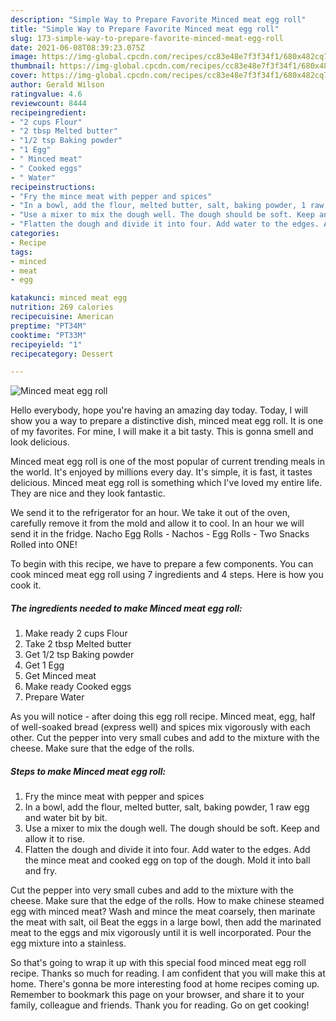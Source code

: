 ```yaml
---
description: "Simple Way to Prepare Favorite Minced meat egg roll"
title: "Simple Way to Prepare Favorite Minced meat egg roll"
slug: 173-simple-way-to-prepare-favorite-minced-meat-egg-roll
date: 2021-06-08T08:39:23.075Z
image: https://img-global.cpcdn.com/recipes/cc83e48e7f3f34f1/680x482cq70/minced-meat-egg-roll-recipe-main-photo.jpg
thumbnail: https://img-global.cpcdn.com/recipes/cc83e48e7f3f34f1/680x482cq70/minced-meat-egg-roll-recipe-main-photo.jpg
cover: https://img-global.cpcdn.com/recipes/cc83e48e7f3f34f1/680x482cq70/minced-meat-egg-roll-recipe-main-photo.jpg
author: Gerald Wilson
ratingvalue: 4.6
reviewcount: 8444
recipeingredient:
- "2 cups Flour"
- "2 tbsp Melted butter"
- "1/2 tsp Baking powder"
- "1 Egg"
- " Minced meat"
- " Cooked eggs"
- " Water"
recipeinstructions:
- "Fry the mince meat with pepper and spices"
- "In a bowl, add the flour, melted butter, salt, baking powder, 1 raw egg and water bit by bit."
- "Use a mixer to mix the dough well. The dough should be soft. Keep and allow it to rise."
- "Flatten the dough and divide it into four. Add water to the edges. Add the mince meat and cooked egg on top of the dough. Mold it into ball and fry."
categories:
- Recipe
tags:
- minced
- meat
- egg

katakunci: minced meat egg 
nutrition: 269 calories
recipecuisine: American
preptime: "PT34M"
cooktime: "PT33M"
recipeyield: "1"
recipecategory: Dessert

---
```



![Minced meat egg roll](https://img-global.cpcdn.com/recipes/cc83e48e7f3f34f1/680x482cq70/minced-meat-egg-roll-recipe-main-photo.jpg)

Hello everybody, hope you're having an amazing day today. Today, I will show you a way to prepare a distinctive dish, minced meat egg roll. It is one of my favorites. For mine, I will make it a bit tasty. This is gonna smell and look delicious.

Minced meat egg roll is one of the most popular of current trending meals in the world. It's enjoyed by millions every day. It's simple, it is fast, it tastes delicious. Minced meat egg roll is something which I've loved my entire life. They are nice and they look fantastic.

We send it to the refrigerator for an hour. We take it out of the oven, carefully remove it from the mold and allow it to cool. In an hour we will send it in the fridge. Nacho Egg Rolls - Nachos - Egg Rolls - Two Snacks Rolled into ONE!


To begin with this recipe, we have to prepare a few components. You can cook minced meat egg roll using 7 ingredients and 4 steps. Here is how you cook it.

<!--inarticleads1-->

##### The ingredients needed to make Minced meat egg roll:

1. Make ready 2 cups Flour
1. Take 2 tbsp Melted butter
1. Get 1/2 tsp Baking powder
1. Get 1 Egg
1. Get  Minced meat
1. Make ready  Cooked eggs
1. Prepare  Water


As you will notice - after doing this egg roll recipe. Minced meat, egg, half of well-soaked bread (express well) and spices mix vigorously with each other. Cut the pepper into very small cubes and add to the mixture with the cheese. Make sure that the edge of the rolls. 

<!--inarticleads2-->

##### Steps to make Minced meat egg roll:

1. Fry the mince meat with pepper and spices
1. In a bowl, add the flour, melted butter, salt, baking powder, 1 raw egg and water bit by bit.
1. Use a mixer to mix the dough well. The dough should be soft. Keep and allow it to rise.
1. Flatten the dough and divide it into four. Add water to the edges. Add the mince meat and cooked egg on top of the dough. Mold it into ball and fry.


Cut the pepper into very small cubes and add to the mixture with the cheese. Make sure that the edge of the rolls. How to make chinese steamed egg with minced meat? Wash and mince the meat coarsely, then marinate the meat with salt, oil Beat the eggs in a large bowl, then add the marinated meat to the eggs and mix vigorously until it is well incorporated. Pour the egg mixture into a stainless. 

So that's going to wrap it up with this special food minced meat egg roll recipe. Thanks so much for reading. I am confident that you will make this at home. There's gonna be more interesting food at home recipes coming up. Remember to bookmark this page on your browser, and share it to your family, colleague and friends. Thank you for reading. Go on get cooking!
